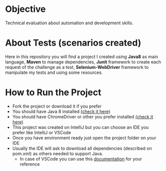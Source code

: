 # Objective
Technical evaluation about automation and development skills.

# About Tests (scenarios created)
Here in this repository you will find a project I created using __Java8__ as main language, __Maven__ to manage dependencies, __Junit__ framework to create each request of the challenge as a test, __Selenium-WebDriver__ framework to manipulate my tests and using some resources.

# How to Run the Project
* Fork the project or download it if you prefer
* You should have Java 8 installed [(check it here)](”https://www.java.com/en/download/help/index_installing.html”)
* You should have ChromeDriver or other you prefer installed <a href=”https://chromedriver.chromium.org/downloads”>(check it here)</a>
* This project was created on IntelliJ but you can choose an IDE you prefer like IntelliJ or VSCode
* Once you have environment ready just open the project folder on your IDE
* Usually the IDE will ask to download all dependencies (described on pom.xml) as others needed to support Java.
  * In case of VSCode you can use this <a href=”https://code.visualstudio.com/docs/languages/java”>documentation</a> for your reference 
